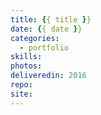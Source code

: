 ```yaml
---
title: {{ title }}
date: {{ date }}
categories:
  - portfolio
skills:
photos:
deliveredin: 2016
repo:
site:
---
```

